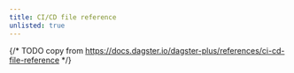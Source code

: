 ```yaml
---
title: CI/CD file reference
unlisted: true
---
```


{/* TODO copy from https://docs.dagster.io/dagster-plus/references/ci-cd-file-reference */}